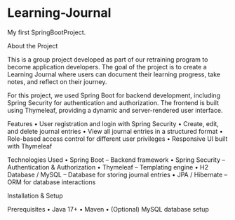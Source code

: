 # Learning-Journal
My first SpringBootProject. 

About the Project

This is a group project developed as part of our retraining program to become application developers. The goal of the project is to create a Learning Journal where users can document their learning progress, take notes, and reflect on their journey.

For this project, we used Spring Boot for backend development, including Spring Security for authentication and authorization. The frontend is built using Thymeleaf, providing a dynamic and server-rendered user interface.

Features
	•	User registration and login with Spring Security
	•	Create, edit, and delete journal entries
	•	View all journal entries in a structured format
	•	Role-based access control for different user privileges
	•	Responsive UI built with Thymeleaf

Technologies Used
	•	Spring Boot – Backend framework
	•	Spring Security – Authentication & Authorization
	•	Thymeleaf – Templating engine
	•	H2 Database / MySQL – Database for storing journal entries
	•	JPA / Hibernate – ORM for database interactions

Installation & Setup

Prerequisites
	•	Java 17+
	•	Maven
	•	(Optional) MySQL database setup
